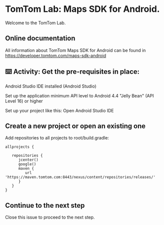 # TomTom Lab: Maps SDK for Android.

Welcome to the TomTom Lab.

## Online documentation

All information about TomTom Maps SDK for Android can be found in
https://developer.tomtom.com/maps-sdk-android


## ⌨️ Activity: Get the pre-requisites in place:
Android Studio IDE installed (Android Studio)

Set up the application minimum API level to Android 4.4 "Jelly Bean" (API Level 16) or higher

Set up your project like this:
Open Android Studio IDE

## Create a new project or open an existing one

Add repositories to all projects to root/build.gradle:
```
allprojects {

   repositories {
      jcenter()
      google()
      maven {
         url 'https://maven.tomtom.com:8443/nexus/content/repositories/releases/'
      }
   }   
}
```

## Continue to the next step

Close this issue to proceed to the next step.
